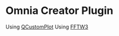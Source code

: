 Omnia Creator Plugin
====================

Using [QCustomPlot](http://www.qcustomplot.com/)
Using [FFTW3](http://www.fftw.org/)
